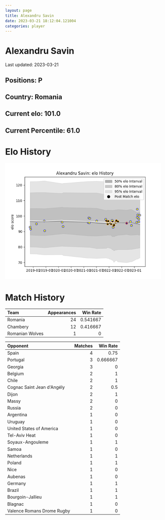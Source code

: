 ```yaml
---  
layout: page  
title: Alexandru Savin  
date: 2023-03-21 18:12:04.121004  
categories: player  
---
```

# Alexandru Savin


Last updated: 2023-03-21
## Positions: P

## Country: Romania

## Current elo: 101.0

## Current Percentile: 61.0

# Elo History


![elo history](history_AlexandruSavin.png)
# Match History


| Team            |   Appearances |   Win Rate |
|:----------------|--------------:|-----------:|
| Romania         |            24 |   0.541667 |
| Chambery        |            12 |   0.416667 |
| Romanian Wolves |             1 |   0        |

| Opponent                   |   Matches |   Win Rate |
|:---------------------------|----------:|-----------:|
| Spain                      |         4 |   0.75     |
| Portugal                   |         3 |   0.666667 |
| Georgia                    |         3 |   0        |
| Belgium                    |         2 |   1        |
| Chile                      |         2 |   1        |
| Cognac Saint Jean d'Angély |         2 |   0.5      |
| Dijon                      |         2 |   1        |
| Massy                      |         2 |   0        |
| Russia                     |         2 |   0        |
| Argentina                  |         1 |   0        |
| Uruguay                    |         1 |   0        |
| United States of America   |         1 |   0        |
| Tel-Aviv Heat              |         1 |   0        |
| Soyaux-Angouleme           |         1 |   1        |
| Samoa                      |         1 |   0        |
| Netherlands                |         1 |   1        |
| Poland                     |         1 |   1        |
| Nice                       |         1 |   0        |
| Aubenas                    |         1 |   0        |
| Germany                    |         1 |   1        |
| Brazil                     |         1 |   1        |
| Bourgoin-Jallieu           |         1 |   1        |
| Blagnac                    |         1 |   0        |
| Valence Romans Drome Rugby |         1 |   0        |